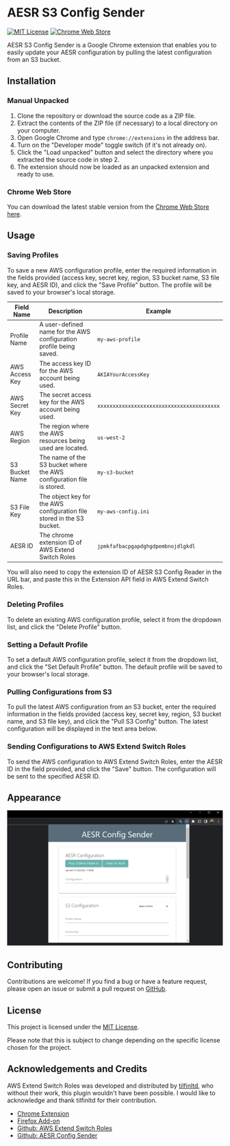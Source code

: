 # AESR S3 Config Sender

[![MIT License](https://img.shields.io/badge/License-MIT-green.svg)](https://choosealicense.com/licenses/mit/)
[![Chrome Web Store](https://img.shields.io/chrome-web-store/v/jpmkfafbacpgapdghgdpembnojdlgkdl.svg)](https://chrome.google.com/webstore/detail/aesr-s3-config-sender/ikmgjpefodojiccmidahcblifopeimjf?utm_source=github)

AESR S3 Config Sender is a Google Chrome extension that enables you to easily update your AESR configuration by pulling the latest configuration from an S3 bucket. 

## Installation
### Manual Unpacked
1. Clone the repository or download the source code as a ZIP file.
2. Extract the contents of the ZIP file (if necessary) to a local directory on your computer.
3. Open Google Chrome and type `chrome://extensions` in the address bar.
4. Turn on the "Developer mode" toggle switch (if it's not already on).
5. Click the "Load unpacked" button and select the directory where you extracted the source code in step 2.
6. The extension should now be loaded as an unpacked extension and ready to use.

### Chrome Web Store

You can download the latest stable version from the [Chrome Web Store here](https://chrome.google.com/webstore/detail/aesr-s3-config-sender/ikmgjpefodojiccmidahcblifopeimjf?hl=en-GB&authuser=0).

## Usage

### Saving Profiles

To save a new AWS configuration profile, enter the required information in the fields provided (access key, secret key, region, S3 bucket name, S3 file key, and AESR ID), and click the "Save Profile" button. The profile will be saved to your browser's local storage.

| Field Name | Description                                                                                              | Example                                       |
|------------|----------------------------------------------------------------------------------------------------------|-----------------------------------------------|
| Profile Name | A user-defined name for the AWS configuration profile being saved.                                      | `my-aws-profile`                              |
| AWS Access Key | The access key ID for the AWS account being used.                                                       | `AKIAYourAccessKey`                           |
| AWS Secret Key | The secret access key for the AWS account being used.                                                   | `xxxxxxxxxxxxxxxxxxxxxxxxxxxxxxxxxxxxxxxx`   |
| AWS Region | The region where the AWS resources being used are located.                                              | `us-west-2`                                   |
| S3 Bucket Name | The name of the S3 bucket where the AWS configuration file is stored.                                   | `my-s3-bucket`                                |
| S3 File Key | The object key for the AWS configuration file stored in the S3 bucket.                                  | `my-aws-config.ini`                           |
| AESR ID | The chrome extension ID of AWS Extend Switch Roles         | `jpmkfafbacpgapdghgdpembnojdlgkdl`                          |

You will also need to copy the extension ID of AESR S3 Config Reader in the URL bar, and paste this in the Extension API field in AWS Extend Switch Roles.

### Deleting Profiles
To delete an existing AWS configuration profile, select it from the dropdown list, and click the "Delete Profile" button.

### Setting a Default Profile

To set a default AWS configuration profile, select it from the dropdown list, and click the "Set Default Profile" button. The default profile will be saved to your browser's local storage.

### Pulling Configurations from S3

To pull the latest AWS configuration from an S3 bucket, enter the required information in the fields provided (access key, secret key, region, S3 bucket name, and S3 file key), and click the "Pull S3 Config" button. The latest configuration will be displayed in the text area below.

### Sending Configurations to AWS Extend Switch Roles

To send the AWS configuration to AWS Extend Switch Roles, enter the AESR ID in the field provided, and click the "Save" button. The configuration will be sent to the specified AESR ID.

## Appearance

![Screen Shot 1](https://github.com/XargsUK/aesr-s3-config-sender/blob/main/images/screenshot-1.png)

## Contributing

Contributions are welcome! If you find a bug or have a feature request, please open an issue or submit a pull request on [GitHub](https://github.com/XargsUK/aesr-s3-config-sender/).

## License

This project is licensed under the [MIT License](https://opensource.org/licenses/MIT).

Please note that this is subject to change depending on the specific license chosen for the project.

## Acknowledgements and Credits

AWS Extend Switch Roles was developed and distributed by [tilfinltd](https://github.com/tilfinltd/), who without their work, this plugin wouldn't have been possible. I would like to acknowledge and thank tilfinltd for their contribution. 

- [Chrome Extension](https://chrome.google.com/webstore/detail/aws-extend-switch-roles/jpmkfafbacpgapdghgdpembnojdlgkdl)
- [Firefox Add-on](https://addons.mozilla.org/firefox/addon/aws-extend-switch-roles3/)
- [Github: AWS Extend Switch Roles](https://github.com/tilfinltd/aws-extend-switch-roles)
- [Github: AESR Config Sender](https://github.com/tilfinltd/aesr-config-sender)
